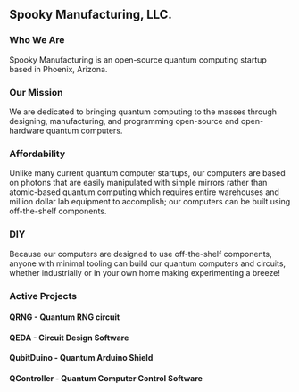 ## Spooky Manufacturing, LLC.

### Who We Are
Spooky Manufacturing is an open-source quantum computing startup based in Phoenix, Arizona.

### Our Mission
We are dedicated to bringing quantum computing to the masses through designing, manufacturing, and programming open-source and open-hardware quantum computers.

### Affordability
Unlike many current quantum computer startups, our computers are based on photons that are easily manipulated with simple mirrors rather than atomic-based quantum computing which requires entire warehouses and million dollar lab equipment to accomplish; our computers can be built using off-the-shelf components.

### DIY 
Because our computers are designed to use off-the-shelf components, anyone with minimal tooling can build our quantum computers and circuits, whether industrially or in your own home making experimenting a breeze!

### Active Projects
#### QRNG - Quantum RNG circuit
#### QEDA - Circuit Design Software
#### QubitDuino - Quantum Arduino Shield
#### QController - Quantum Computer Control Software

